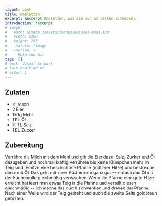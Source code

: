 ```yaml
---
layout: post
title: Omeletten
excerpt: &excerpt Omeletten, wie sie mir am besten schmecken.
introduction: *excerpt
# image: 
#   path: &image /assets/images/weisses-muas.jpg
#   width: 2200
#   height: 793
#   feature: *image
#   caption: >
#     Foto von mir
tags: []
# work: Visual Artwork
# last_modified_at: 
# order: 1
---
```


## Zutaten

- &frac14;l Milch
- 2 Eier
- 150g Mehl
- 1 EL Öl
- &frac12; TL Salz
- 1 EL Zucker

## Zubereitung

Verrühre die Milch mit dem Mehl und gib die Eier dazu. Salz, Zucker und Öl
dazugeben und nochmal kräftig verrühren bis keine Klümpchen mehr im Teig sind.
Erhitze eine beschichtete Pfanne (mittlerer Hitze) und bestreiche diese mit Öl.
Das geht mit einer Küchenrolle ganz gut -- einfach das Öl mit der Küchenrolle
gleichmäßig verwischen. Wenn die Pfanne eine gute Hitze erreicht hat leert man
etwas Teig in die Pfanne und verteilt diesen gleichmäßig -- ich mache das durch
schwenken und drehen der Pfanne. Nach einer Weile wird der Teig gedreht und auch
die zweite Seite goldbraun gebraten.

